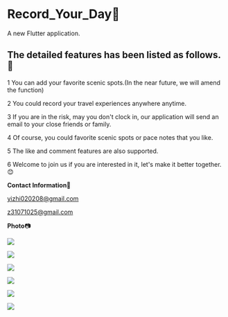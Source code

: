 # Record_Your_Day:star2:

A new Flutter application.

## The detailed features has been listed as follows.:scroll:

1 You can add your favorite scenic spots.(In the near future, we will amend the function)

2 You could record your travel experiences anywhere anytime.

3 If you are in the risk, may you don't clock in, our application will send an email to your close friends or family.

4 Of course, you could favorite scenic spots or pace notes that you like.

5 The like and comment features are also supported.

6 Welcome to join us if you are interested in it, let's make it better together. :blush:

**Contact Information**:e-mail:

yizhi020208@gmail.com

z31071025@gmail.com

**Photo**:camera:

![](https://6865-hello-cloudbase-7gk3odah3c13f4d1-1306308742.tcb.qcloud.la/image/application_photo/paceNote.jpg#pic_center)

![](https://6865-hello-cloudbase-7gk3odah3c13f4d1-1306308742.tcb.qcloud.la/image/application_photo/scenicSpot.jpg#pic_center)

![](https://6865-hello-cloudbase-7gk3odah3c13f4d1-1306308742.tcb.qcloud.la/image/application_photo/favorite.jpg#pic_center)

![](https://6865-hello-cloudbase-7gk3odah3c13f4d1-1306308742.tcb.qcloud.la/image/application_photo/emgContact.jpg#pic_center)

![](https://6865-hello-cloudbase-7gk3odah3c13f4d1-1306308742.tcb.qcloud.la/image/application_photo/my.jpg#pic_center)

![](https://6865-hello-cloudbase-7gk3odah3c13f4d1-1306308742.tcb.qcloud.la/image/application_photo/placeChoosing.jpg#pic_center)

